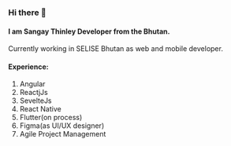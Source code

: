 ### Hi there 👋

#### I am Sangay Thinley Developer from the Bhutan.
Currently working in SELISE Bhutan as web and mobile developer.

#### Experience:
1. Angular
2. ReactjJs 
3. SevelteJs
4. React Native
5. Flutter(on process)
6. Figma(as UI/UX designer)
7. Agile Project Management

<!--
**sangayt1997/sangayt1997** is a ✨ _special_ ✨ repository because its `README.md` (this file) appears on your GitHub profile.

Here are some ideas to get you started:

- 🔭 I’m currently working on ...
- 🌱 I’m currently learning ...
- 👯 I’m looking to collaborate on ...
- 🤔 I’m looking for help with ...
- 💬 Ask me about ...
- 📫 How to reach me: ...
- 😄 Pronouns: ...
- ⚡ Fun fact: ...
-->
